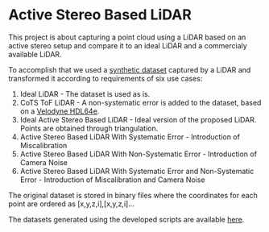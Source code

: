 # Active Stereo Based LiDAR

This project is about capturing a point cloud using a LiDAR based on an active stereo setup and compare it to an ideal LiDAR and a commercialy available LiDAR.

To accomplish that we used a [synthetic dataset](https://doi.org/10.5281/zenodo.7276691) captured by a LiDAR and transformed it according to requirements of six use cases:

1. Ideal LiDAR - The dataset is used as is.
2. CoTS ToF LiDAR - A non-systematic error is added to the dataset, based on a [Velodyne HDL64e](https://doi.org/10.1109/ACCESS.2020.3009680).
3. Ideal Active Stereo Based LiDAR - Ideal version of the proposed LiDAR. Points are obtained through triangulation.
4. Active Stereo Based LiDAR With Systematic Error - Introduction of Miscalibration
5. Active Stereo Based LiDAR With Non-Systematic Error - Introduction of Camera Noise
6. Active Stereo Based LiDAR With Systematic Error and Non-Systematic Error - Introduction of Miscalibration and Camera Noise

The original dataset is stored in binary files where the coordinates for each point are ordered as [x,y,z,i],[x,y,z,i]...

The datasets generated using the developed scripts are available [here](https://doi.org/10.5281/zenodo.10050283).
